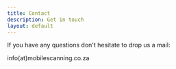 ```yaml
---
title: Contact
description: Get in touch
layout: default
---
```


If you have any questions don't hesitate to drop us a mail:


info(at)mobilescanning.co.za
